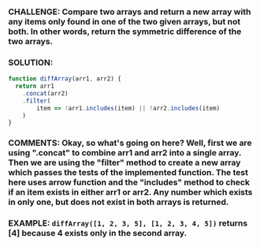 ### CHALLENGE: Compare two arrays and return a new array with any items only found in one of the two given arrays, but not both. In other words, return the symmetric difference of the two arrays.

### SOLUTION: 
```javascript
function diffArray(arr1, arr2) {
  return arr1
    .concat(arr2)
    .filter(
        item => !arr1.includes(item) || !arr2.includes(item)
    )
}
```
### COMMENTS: Okay, so what's going on here? Well, first we are using ".concat" to combine arr1 and arr2 into a single array. Then we are using the "filter" method to create a new array which passes the tests of the implemented function. The test here uses arrow function and the "includes" method to check if an item exists in either arr1 or arr2. Any number which exists in only one, but does not exist in both arrays is returned.

### EXAMPLE: ```diffArray([1, 2, 3, 5], [1, 2, 3, 4, 5])``` returns [4] because 4 exists only in the second array.
